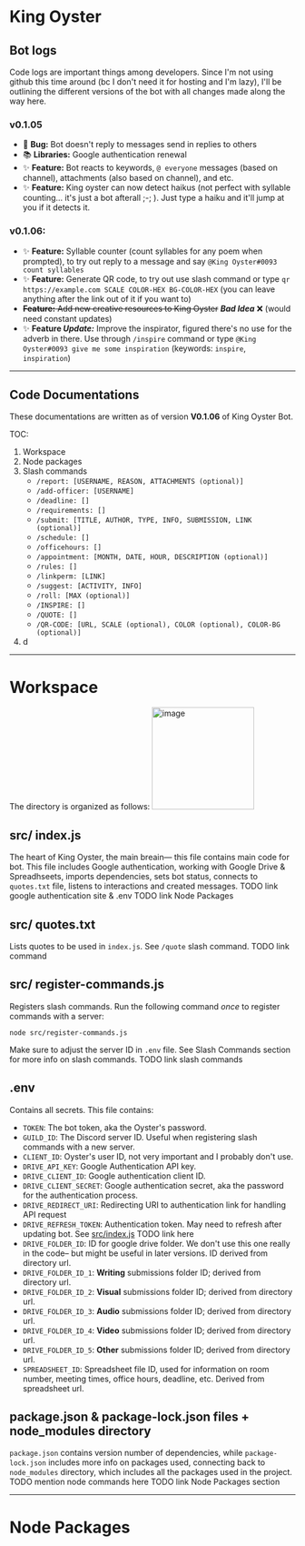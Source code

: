 # King Oyster 
## Bot logs
Code logs are important things among developers. Since I'm not using github this time around (bc I don't need it for hosting and I'm lazy), I'll be outlining the different versions of the bot with all changes made along the way here. 

###  v0.1.05 
- 🐛 **Bug:** Bot doesn't reply to messages send in replies to others
- 📚 **Libraries:** Google authentication renewal
- ✨ **Feature:** Bot reacts to keywords, `@ everyone` messages (based on channel), attachments (also based on channel), and etc. 
- ✨ **Feature:** King oyster can now detect haikus (not perfect with syllable counting… it's just a bot afterall ;-; ). Just type a haiku and it'll jump at you if it detects it.

###  v0.1.06:
- ✨ **Feature:** Syllable counter (count syllables for any poem when prompted), to try out reply to a message and say `@King Oyster#0093 count syllables`
- ✨ **Feature:** Generate QR code, to try out use slash command or type `qr https://example.com SCALE COLOR-HEX BG-COLOR-HEX` (you can leave anything after the link out of it if you want to)
- ~~**Feature:** Add new creative resources to King Oyster~~ ***Bad Idea*** ❌ (would need constant updates)
- ✨ **Feature *Update:*** Improve the inspirator, figured there's no use for the adverb in there. Use through `/inspire` command or type `@King Oyster#0093 give me some inspiration` (keywords: `inspire`, `inspiration`)
___
## Code Documentations
These documentations are written as of version **V0.1.06** of King Oyster Bot.

TOC:
1. Workspace
2. Node packages
3. Slash commands
   - `/report: [USERNAME, REASON, ATTACHMENTS (optional)]`
   - `/add-officer: [USERNAME]`
   - `/deadline: []`
   - `/requirements: []`
   - `/submit: [TITLE, AUTHOR, TYPE, INFO, SUBMISSION, LINK (optional)]`
   - `/schedule: []`
   - `/officehours: []`
   - `/appointment: [MONTH, DATE, HOUR, DESCRIPTION (optional)]`
   - `/rules: []`
   - `/linkperm: [LINK]`
   - `/suggest: [ACTIVITY, INFO]`
   - `/roll: [MAX (optional)]`
   - `/INSPIRE: []`
   - `/QUOTE: []`
   - `/QR-CODE: [URL, SCALE (optional), COLOR (optional), COLOR-BG (optional)]`
4. d

___

# Workspace
The directory is organized as follows:
<img width="180" alt="image" src="https://github.com/user-attachments/assets/1a5b4811-3338-40ee-9a9e-977cfe6327bc" />

## src/ index.js
The heart of King Oyster, the main breain— this file contains main code for bot. 
This file includes Google authentication, working with Google Drive & Spreadhseets, imports dependencies, sets bot status, connects to `quotes.txt` file, listens to interactions and created messages.
TODO link google authentication site & .env
TODO link Node Packages 

## src/ quotes.txt
Lists quotes to be used in `index.js`.
See `/quote` slash command.
TODO link command

## src/ register-commands.js
Registers slash commands.
Run the following command _once_ to register commands with a server:
```curl
node src/register-commands.js
```
Make sure to adjust the server ID in `.env` file.
See Slash Commands section for more info on slash commands.
TODO link slash commands

## .env
Contains all secrets. 
This file contains:
- `TOKEN`: The bot token, aka the Oyster's password.
- `GUILD_ID`: The Discord server ID. Useful when registering slash commands with a new server.
- `CLIENT_ID`: Oyster's user ID, not very important and I probably don't use.
- `DRIVE_API_KEY`: Google Authentication API key. 
- `DRIVE_CLIENT_ID`: Google authentication client ID. 
- `DRIVE_CLIENT_SECRET`: Google authentication secret, aka the password for the authentication process.
- `DRIVE_REDIRECT_URI`: Redirecting URI to authentication link for handling API request
- `DRIVE_REFRESH_TOKEN`: Authentication token. May need to refresh after updating bot. See [src/index.js](##src/index.js) TODO link here
- `DRIVE_FOLDER_ID`: ID for google drive folder. We don't use this one really in the code– but might be useful in later versions. ID derived from directory url.
- `DRIVE_FOLDER_ID_1`: **Writing** submissions folder ID; derived from directory url.
- `DRIVE_FOLDER_ID_2`: **Visual** submissions folder ID; derived from directory url.
- `DRIVE_FOLDER_ID_3`: **Audio** submissions folder ID; derived from directory url.
- `DRIVE_FOLDER_ID_4`: **Video** submissions folder ID; derived from directory url.
- `DRIVE_FOLDER_ID_5`: **Other** submissions folder ID; derived from directory url.
- `SPREADSHEET_ID`: Spreadsheet file ID, used for information on room number, meeting times, office hours, deadline, etc. Derived from spreadsheet url.

## package.json & package-lock.json files + node_modules directory
`package.json` contains version number of dependencies, while `package-lock.json` includes more info on packages used, connecting back to `node_modules` directory, which includes all the packages used in the project.
TODO mention node commands here
TODO link Node Packages section

___

# Node Packages
